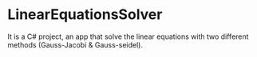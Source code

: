 # LinearEquationsSolver
It is a C# project, an app that solve the linear equations with two different methods (Gauss-Jacobi &amp; Gauss-seidel).   
